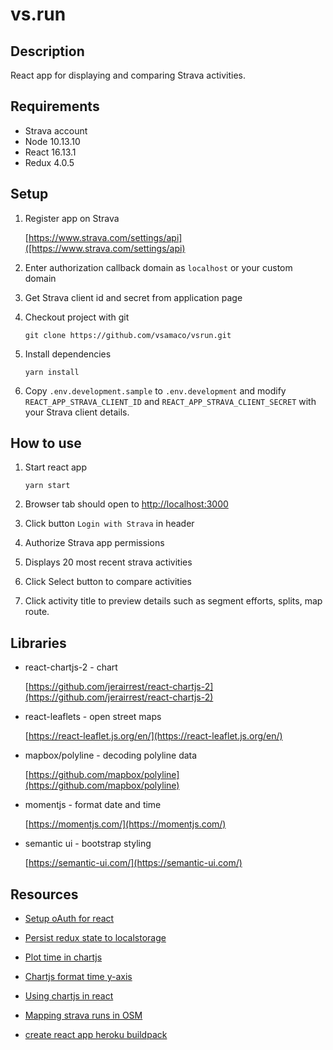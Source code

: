 # vs.run

## Description
React app for displaying and comparing Strava activities.

## Requirements
* Strava account
* Node 10.13.10
* React 16.13.1
* Redux 4.0.5

## Setup
1. Register app on Strava 

    [https://www.strava.com/settings/api]([https://www.strava.com/settings/api)

2. Enter authorization callback domain as `localhost` or your custom domain
3. Get Strava client id and secret from application page
4. Checkout project with git

    ```
    git clone https://github.com/vsamaco/vsrun.git
    ```

5. Install dependencies 

    ```
    yarn install
    ```

5. Copy `.env.development.sample` to `.env.development` and modify  `REACT_APP_STRAVA_CLIENT_ID` and `REACT_APP_STRAVA_CLIENT_SECRET` with your Strava client details.

## How to use
1. Start react app

   ```
   yarn start
   ```

2. Browser tab should open to [http://localhost:3000](http://localhost:3000)
3. Click button `Login with Strava` in header
4. Authorize Strava app permissions
5. Displays 20 most recent strava activities
6. Click Select button to compare activities
7. Click activity title to preview details such as segment efforts, splits, map route.

## Libraries

* react-chartjs-2 - chart 
   
  [https://github.com/jerairrest/react-chartjs-2](https://github.com/jerairrest/react-chartjs-2)

* react-leaflets - open street maps

  [https://react-leaflet.js.org/en/](https://react-leaflet.js.org/en/)

* mapbox/polyline - decoding polyline data
  
  [https://github.com/mapbox/polyline](https://github.com/mapbox/polyline)

* momentjs - format date and time
  
  [https://momentjs.com/](https://momentjs.com/)

* semantic ui - bootstrap styling

  [https://semantic-ui.com/](https://semantic-ui.com/)

## Resources

* [Setup oAuth for react](https://medium.appbase.io/how-to-implement-authentication-for-your-react-app-cf09eef3bb0b)

* [Persist redux state to localstorage](https://egghead.io/lessons/javascript-redux-persisting-the-state-to-the-local-storage)

* [Plot time in chartjs](https://stackoverflow.com/questions/48347482/plot-lap-times-with-chart-js-from-time-strings)

* [Chartjs format time y-axis](https://github.com/chartjs/Chart.js/issues/2791)

* [Using chartjs in react](https://medium.com/@vickdayaram/using-chart-js-with-react-324b7fac8ee6)

* [Mapping strava runs in OSM](https://markhneedham.com/blog/2017/04/29/leaflet-strava-polylines-osm/)

* [create react app heroku buildpack](https://github.com/mars/create-react-app-buildpack#user-content-continue-development)

